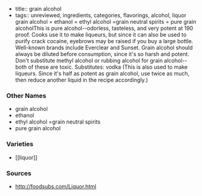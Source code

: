 - title:: grain alcohol
- tags:: unreviewed, ingredients, categories, flavorings, alcohol, liquor
grain alcohol = ethanol = ethyl alcohol =grain neutral spirits = pure grain alcoholThis is pure alcohol--odorless, tasteless, and very potent at 190 proof. Cooks use it to make liqueurs, but since it can also be used to purify crack cocaine, eyebrows may be raised if you buy a large bottle. Well-known brands include Everclear and Sunset. Grain alcohol should always be diluted before consumption, since it's so harsh and potent. Don't substitute methyl alcohol or rubbing alcohol for grain alcohol--both of these are toxic. Substitutes: vodka (This is also used to make liqueurs. Since it's half as potent as grain alcohol, use twice as much, then reduce another liquid in the recipe accordingly.)

### Other Names

* grain alcohol
* ethanol
* ethyl alcohol =grain neutral spirits
* pure grain alcohol

### Varieties

* [[liquor]]

### Sources
* http://foodsubs.com/Liquor.html
